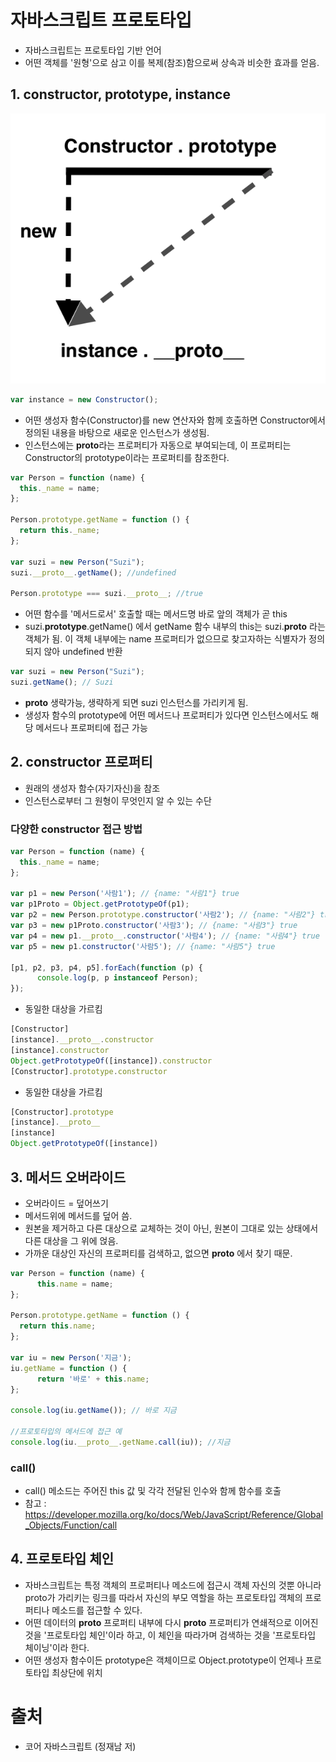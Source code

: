 # 자바스크립트 프로토타입

- 자바스크립트는 프로토타입 기반 언어
- 어떤 객체를 '원형'으로 삼고 이를 복제(참조)함으로써 상속과 비슷한 효과를 얻음.

## 1. constructor, prototype, instance

![prototype](./images/javascript_prototype.png)

```jsx
var instance = new Constructor();
```

- 어떤 생성자 함수(Constructor)를 new 연산자와 함께 호출하면 Constructor에서 정의된 내용을 바탕으로 새로운 인스턴스가 생성됨.
- 인스턴스에는 **proto**라는 프로퍼티가 자동으로 부여되는데, 이 프로퍼티는 Constructor의 prototype이라는 프로퍼티를 참조한다.

```jsx
var Person = function (name) {
  this._name = name;
};

Person.prototype.getName = function () {
  return this._name;
};

var suzi = new Person("Suzi");
suzi.__proto__.getName(); //undefined

Person.prototype === suzi.__proto__; //true
```

- 어떤 함수를 '메서드로서' 호출할 때는 메서드명 바로 앞의 객체가 곧 this
- suzi.**prototype**.getName() 에서 getName 함수 내부의 this는 suzi.**proto** 라는 객체가 됨. 이 객체 내부에는 name 프로퍼티가 없으므로 찾고자하는 식별자가 정의되지 않아 undefined 반환

```jsx
var suzi = new Person("Suzi");
suzi.getName(); // Suzi
```

- **proto** 생략가능, 생략하게 되면 suzi 인스턴스를 가리키게 됨.
- 생성자 함수의 prototype에 어떤 메서드나 프로퍼티가 있다면 인스턴스에서도 해당 메서드나 프로퍼티에 접근 가능

## 2. constructor 프로퍼티
- 원래의 생성자 함수(자기자신)을 참조
- 인스턴스로부터 그 원형이 무엇인지 알 수 있는 수단

### 다양한 constructor 접근 방법
```jsx
var Person = function (name) {
  this._name = name;
};

var p1 = new Person('사람1'); // {name: "사람1"} true
var p1Proto = Object.getPrototypeOf(p1);
var p2 = new Person.prototype.constructor('사람2'); // {name: "사람2"} true
var p3 = new p1Proto.constructor('사람3'); // {name: "사람3"} true
var p4 = new p1.__proto__.constructor('사람4'); // {name: "사람4"} true
var p5 = new p1.constructor('사람5'); // {name: "사람5"} true

[p1, p2, p3, p4, p5].forEach(function (p) {
      console.log(p, p instanceof Person);
});
```

- 동일한 대상을 가르킴
```jsx
[Constructor]
[instance].__proto__.constructor
[instance].constructor
Object.getPrototypeOf([instance]).constructor
[Constructor].prototype.constructor
```

- 동일한 대상을 가르킴
```jsx
[Constructor].prototype
[instance].__proto__
[instance]
Object.getPrototypeOf([instance])
```

## 3. 메서드 오버라이드
- 오버라이드 = 덮어쓰기
- 메서드위에 메서드를 덮어 씀.
- 원본을 제거하고 다른 대상으로 교체하는 것이 아닌, 원본이 그대로 있는 상태에서 다른 대상을 그 위에 얹음.
- 가까운 대상인 자신의 프로퍼티를 검색하고, 없으면 __proto__ 에서 찾기 때문.
```jsx
var Person = function (name) {
      this.name = name;
};

Person.prototype.getName = function () {
  return this.name;    
};

var iu = new Person('지금');
iu.getName = function () {
      return '바로' + this.name;
};

console.log(iu.getName()); // 바로 지금

//프로토타입의 메서드에 접근 예
console.log(iu.__proto__.getName.call(iu)); //지금
```
### call()
- call() 메소드는 주어진 this 값 및 각각 전달된 인수와 함께 함수를 호출
- 참고 : https://developer.mozilla.org/ko/docs/Web/JavaScript/Reference/Global_Objects/Function/call

## 4. 프로토타입 체인
- 자바스크립트는 특정 객체의 프로퍼티나 메소드에 접근시 객체 자신의 것뿐 아니라 proto가 가리키는 링크를 따라서 자신의 부모 역할을 하는 프로토타입 객체의 프로퍼티나 메소드를 접근할 수 있다.
- 어떤 데이터의 __proto__ 프로퍼티 내부에 다시 __proto__ 프로퍼티가 연쇄적으로 이어진 것을 '프로토타입 체인'이라 하고, 이 체인을 따라가며 검색하는 것을 '프로토타입 체이닝'이라 한다.
- 어떤 생성자 함수이든 prototype은 객체이므로 Object.prototype이 언제나 프로토타입 최상단에 위치

# 출처

- 코어 자바스크립트 (정재남 저)
